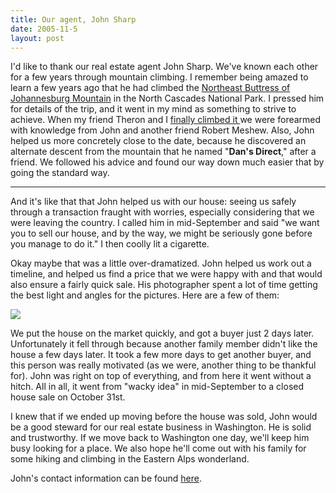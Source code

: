 ```yaml
---
title: Our agent, John Sharp
date: 2005-11-5
layout: post
---
```


I'd like to thank our real estate agent John Sharp. We've known each other
for a few years through mountain climbing. I remember being amazed to learn
a few years ago that he had climbed the [Northeast Buttress of Johannesburg Mountain](http://www.mountainwerks.org/cma/1998/images/johann.jpg) in
the North Cascades National Park. I pressed him for details of the trip,
and it went in my mind as something to strive to achieve. When my friend
Theron and I [finally climbed it ](http://www.mountainwerks.org/cma/2004/joburg.htm)we
were forearmed with knowledge from John and another friend Robert Meshew.
Also, John helped us more concretely close to the date, because he discovered
an alternate descent from the mountain that he named "**Dan's Direct**,"
after a friend. We followed his advice and found our way down much easier
that by going the standard way.
  
---
  
And it's like that that John helped us with our house: seeing us safely
through a transaction fraught with worries, especially considering that
we were leaving the country. I called him in mid-September and said "we
want you to sell our house, and by the way, we might be seriously gone
before you manage to do it." I then coolly lit a cigarette.
  
  
Okay maybe that was a little over-dramatized. John helped us work out
a timeline, and helped us find a price that we were happy with and that
would also ensure a fairly quick sale. His photographer spent a lot of
time getting the best light and angles for the pictures. Here are a few
of them:
  
  
  

[![](http://www.mountainwerks.org/mm/uploaded_images/ourhouse_large-734341.jpg)](http://www.mountainwerks.org/mm/uploaded_images/ourhouse_large-736598.jpg)
  
We put the house on the market quickly, and got a buyer just 2 days later.
Unfortunately it fell through because another family member didn't like
the house a few days later. It took a few more days to get another buyer,
and this person was really motivated (as we were, another thing to be thankful
for). John was right on top of everything, and from here it went without
a hitch. All in all, it went from "wacky idea" in mid-September to a closed
house sale on October 31st.

I knew that if we ended up moving before the house was sold, John would
be a good steward for our real estate business in Washington. He is solid
and trustworthy. If we move back to Washington one day, we'll keep him
busy looking for a place. We also hope he'll come out with his family for
some hiking and climbing in the Eastern Alps wonderland.

John's contact information can be found [here](http://www.windermere.com/index.cfm?fuseaction=agentOffice.LookupAgentResults&agentFirstName=john&agentLastName=sharp&agentAccred=).
